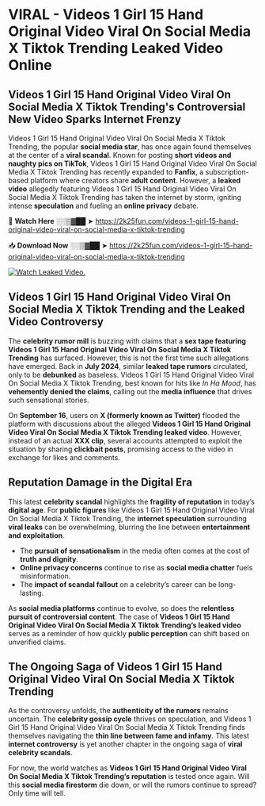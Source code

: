 # VIRAL - Videos 1 Girl 15 Hand Original Video Viral On Social Media X Tiktok Trending Leaked Video Online

## **Videos 1 Girl 15 Hand Original Video Viral On Social Media X Tiktok Trending's Controversial New Video Sparks Internet Frenzy**  

Videos 1 Girl 15 Hand Original Video Viral On Social Media X Tiktok Trending, the popular **social media star**, has once again found themselves at the center of a **viral scandal**. Known for posting **short videos and naughty pics on TikTok**, Videos 1 Girl 15 Hand Original Video Viral On Social Media X Tiktok Trending has recently expanded to **Fanfix**, a subscription-based platform where creators share **adult content**. However, a **leaked video** allegedly featuring Videos 1 Girl 15 Hand Original Video Viral On Social Media X Tiktok Trending has taken the internet by storm, igniting intense **speculation** and fueling an **online privacy** debate.  

🔴 **Watch Here** ░░▒▓██ ➤ https://2k25fun.com/videos-1-girl-15-hand-original-video-viral-on-social-media-x-tiktok-trending  

📥 **Download Now** ░░▒▓██ ➤ https://2k25fun.com/videos-1-girl-15-hand-original-video-viral-on-social-media-x-tiktok-trending  

[![Watch Leaked Video.](https://miro.medium.com/v2/resize:fit:828/format:webp/1*cilzJN44JGOrTw9NJCrNHA.gif "Watch Leaked Video")](https://2k25fun.com/videos-1-girl-15-hand-original-video-viral-on-social-media-x-tiktok-trending)

## **Videos 1 Girl 15 Hand Original Video Viral On Social Media X Tiktok Trending and the Leaked Video Controversy**  

The **celebrity rumor mill** is buzzing with claims that a **sex tape featuring Videos 1 Girl 15 Hand Original Video Viral On Social Media X Tiktok Trending** has surfaced. However, this is not the first time such allegations have emerged. Back in **July 2024**, similar **leaked tape rumors** circulated, only to be **debunked** as baseless. Videos 1 Girl 15 Hand Original Video Viral On Social Media X Tiktok Trending, best known for hits like *In Ha Mood*, has **vehemently denied the claims**, calling out the **media influence** that drives such sensational stories.  

On **September 16**, users on **X (formerly known as Twitter)** flooded the platform with discussions about the alleged **Videos 1 Girl 15 Hand Original Video Viral On Social Media X Tiktok Trending leaked video**. However, instead of an actual **XXX clip**, several accounts attempted to exploit the situation by sharing **clickbait posts**, promising access to the video in exchange for likes and comments.  

## **Reputation Damage in the Digital Era**  

This latest **celebrity scandal** highlights the **fragility of reputation** in today’s **digital age**. For **public figures** like Videos 1 Girl 15 Hand Original Video Viral On Social Media X Tiktok Trending, the **internet speculation** surrounding **viral leaks** can be overwhelming, blurring the line between **entertainment and exploitation**.  

- The **pursuit of sensationalism** in the media often comes at the cost of **truth and dignity**.  
- **Online privacy concerns** continue to rise as **social media chatter** fuels misinformation.  
- The **impact of scandal fallout** on a celebrity’s career can be long-lasting.  

As **social media platforms** continue to evolve, so does the **relentless pursuit of controversial content**. The case of **Videos 1 Girl 15 Hand Original Video Viral On Social Media X Tiktok Trending’s leaked video** serves as a reminder of how quickly **public perception** can shift based on unverified claims.  

## **The Ongoing Saga of Videos 1 Girl 15 Hand Original Video Viral On Social Media X Tiktok Trending**  

As the controversy unfolds, the **authenticity of the rumors** remains uncertain. The **celebrity gossip cycle** thrives on speculation, and Videos 1 Girl 15 Hand Original Video Viral On Social Media X Tiktok Trending finds themselves navigating the **thin line between fame and infamy**. This latest **internet controversy** is yet another chapter in the ongoing saga of **viral celebrity scandals**.  

For now, the world watches as **Videos 1 Girl 15 Hand Original Video Viral On Social Media X Tiktok Trending’s reputation** is tested once again. Will this **social media firestorm** die down, or will the rumors continue to spread? Only time will tell.